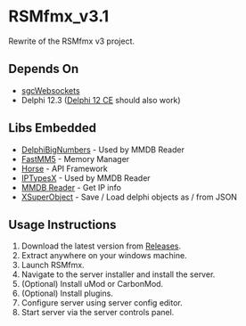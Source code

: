 # RSMfmx_v3.1

Rewrite of the RSMfmx v3 project.

## Depends On

* [sgcWebsockets](https://www.esegece.com/websockets)
* Delphi 12.3 ([Delphi 12 CE](https://www.embarcadero.com/products/delphi/starter) should also work)

## Libs Embedded

* [DelphiBigNumbers](https://github.com/rvelthuis/DelphiBigNumbers) - Used by MMDB Reader
* [FastMM5](https://github.com/pleriche/FastMM5) - Memory Manager
* [Horse](https://github.com/HashLoad/horse) - API Framework
* [IPTypesX](https://github.com/optinsoft/MMDBReader/blob/master/Source/IPTypesX.pas) - Used by MMDB Reader
* [MMDB Reader](https://github.com/optinsoft/MMDBReader/tree/master) - Get IP info
* [XSuperObject](https://github.com/onryldz/x-superobject) - Save / Load delphi objects as / from JSON

## Usage Instructions

1. Download the latest version from [Releases](https://github.com/AdriaanBoshoff/RSMfmx_v3.1/releases).
2. Extract anywhere on your windows machine.
3. Launch RSMfmx.
4. Navigate to the server installer and install the server.
5. (Optional) Install uMod or CarbonMod.
6. (Optional) Install plugins.
7. Configure server using server config editor.
8. Start server via the server controls panel.
